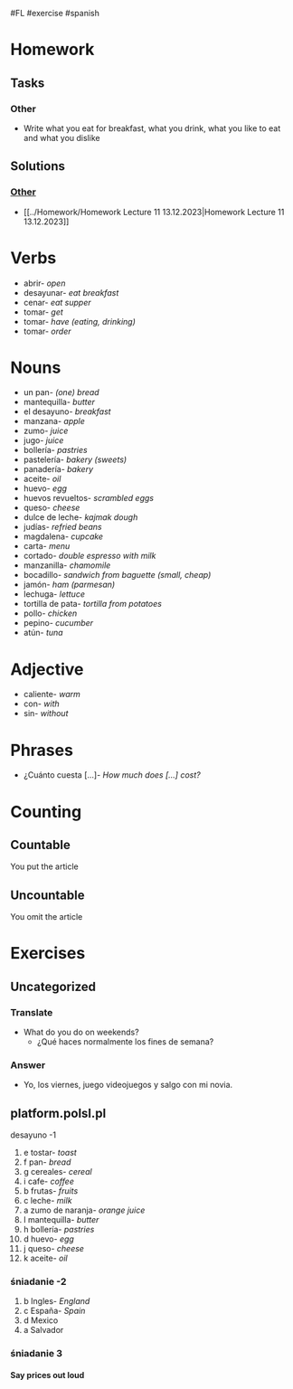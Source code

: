 #FL #exercise #spanish 

# Homework
## Tasks
### Other
- Write what you eat for breakfast, what you drink, what you like to eat and what you dislike

## Solutions
### [Other](#Homework#Tasks#Other)
- [[../Homework/Homework Lecture 11 13.12.2023|Homework Lecture 11 13.12.2023]]

# Verbs
- abrir- *open*
- desayunar- *eat breakfast*
- cenar- *eat supper*
- tomar- *get*
- tomar- *have (eating, drinking)*
- tomar- *order*

# Nouns
- un pan- *(one) bread*
- mantequilla- *butter*
- el desayuno- *breakfast*
- manzana- *apple*
- zumo- *juice*
- jugo- *juice*
- bollería- *pastries*
- pastelería- *bakery (sweets)*
- panadería- *bakery*
- aceite- *oil*
- huevo- *egg*
- huevos revueltos- *scrambled eggs*
- queso- *cheese*
- dulce de leche- *kajmak dough*
- judías- *refried beans*
- magdalena- *cupcake*
- carta- *menu*
- cortado- *double espresso with milk*
- manzanilla- *chamomile*
- bocadillo- *sandwich from baguette (small, cheap)*
- jamón- *ham (parmesan)*
- lechuga- *lettuce*
- tortilla de pata- *tortilla from potatoes*
- pollo- *chicken*
- pepino- *cucumber*
- atún- *tuna*

# Adjective
- caliente- *warm*
- con- *with*
- sin- *without*

# Phrases
- ¿Cuánto cuesta \[...]- *How much does \[...] cost?*

# Counting
## Countable
You put the article

## Uncountable
You omit the article

# Exercises
## Uncategorized
### Translate
- What do you do on weekends?
	- ¿Qué haces normalmente los fines de semana?

### Answer
- Yo, los viernes, juego videojuegos y salgo con mi novia.

## platform.polsl.pl
desayuno -1
1. e tostar- *toast*
2. f pan- *bread*
3. g cereales- *cereal*
4. i cafe- *coffee*
5. b frutas- *fruits*
6. c leche- *milk*
7. a zumo de naranja- *orange juice*
8. l mantequilla- *butter*
9. h bollería- *pastries*
10. d huevo- *egg*
11. j queso- *cheese*
12. k aceite- *oil*

### śniadanie -2
1. b Ingles- *England*
2. c España- *Spain*
3. d Mexico
4. a Salvador

### śniadanie 3
#### Say prices out loud